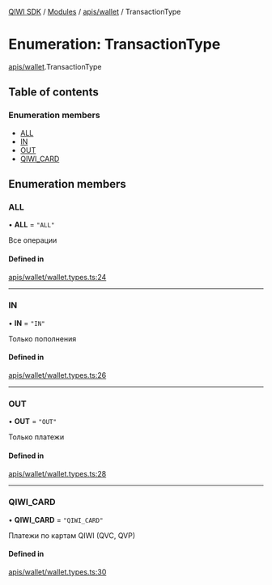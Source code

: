 [QIWI SDK](../README.md) / [Modules](../modules.md) / [apis/wallet](../modules/apis_wallet.md) / TransactionType

# Enumeration: TransactionType

[apis/wallet](../modules/apis_wallet.md).TransactionType

## Table of contents

### Enumeration members

- [ALL](apis_wallet.TransactionType.md#all)
- [IN](apis_wallet.TransactionType.md#in)
- [OUT](apis_wallet.TransactionType.md#out)
- [QIWI\_CARD](apis_wallet.TransactionType.md#qiwi_card)

## Enumeration members

### ALL

• **ALL** = `"ALL"`

Все операции

#### Defined in

[apis/wallet/wallet.types.ts:24](https://github.com/AlexXanderGrib/node-qiwi-sdk/blob/8834c22/src/apis/wallet/wallet.types.ts#L24)

___

### IN

• **IN** = `"IN"`

Только пополнения

#### Defined in

[apis/wallet/wallet.types.ts:26](https://github.com/AlexXanderGrib/node-qiwi-sdk/blob/8834c22/src/apis/wallet/wallet.types.ts#L26)

___

### OUT

• **OUT** = `"OUT"`

Только платежи

#### Defined in

[apis/wallet/wallet.types.ts:28](https://github.com/AlexXanderGrib/node-qiwi-sdk/blob/8834c22/src/apis/wallet/wallet.types.ts#L28)

___

### QIWI\_CARD

• **QIWI\_CARD** = `"QIWI_CARD"`

Платежи по картам QIWI (QVC, QVP)

#### Defined in

[apis/wallet/wallet.types.ts:30](https://github.com/AlexXanderGrib/node-qiwi-sdk/blob/8834c22/src/apis/wallet/wallet.types.ts#L30)
